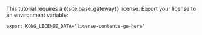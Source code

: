 This tutorial requires a {{site.base_gateway}} license. Export your license to an environment variable:
```
export KONG_LICENSE_DATA='license-contents-go-here'
```
